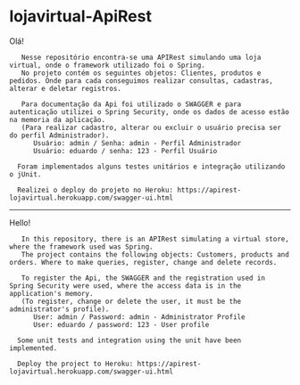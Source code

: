 # lojavirtual-ApiRest

   Olá! 
   
       Nesse repositório encontra-se uma APIRest simulando uma loja virtual, onde o framework utilizado foi o Spring.
       No projeto contém os seguintes objetos: Clientes, produtos e pedidos. Onde para cada conseguimos realizar consultas, cadastras, alterar e deletar registros.
        
       Para documentação da Api foi utilizado o SWAGGER e para autenticação utilizei o Spring Security, onde os dados de acesso estão na memoria da aplicação. 
       (Para realizar cadastro, alterar ou excluir o usuário precisa ser do perfil Administrador).
          Usuário: admin / Senha: admin - Perfil Administrador
          Usuário: eduardo / senha: 123 - Perfil Usuário
          
      Foram implementados alguns testes unitários e integração utilizando o jUnit.
      
      Realizei o deploy do projeto no Heroku: https://apirest-lojavirtual.herokuapp.com/swagger-ui.html
          
   ------------------------------------------------------------------------------------------------------------------------------


Hello!
   
       In this repository, there is an APIRest simulating a virtual store, where the framework used was Spring.
       The project contains the following objects: Customers, products and orders. Where to make queries, register, change and delete records.
        
       To register the Api, the SWAGGER and the registration used in Spring Security were used, where the access data is in the application's memory.
       (To register, change or delete the user, it must be the administrator's profile).
          User: admin / Password: admin - Administrator Profile
          User: eduardo / password: 123 - User profile
          
      Some unit tests and integration using the unit have been implemented.
      
      Deploy the project to Heroku: https://apirest-lojavirtual.herokuapp.com/swagger-ui.html
